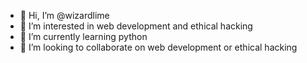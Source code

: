 - 👋 Hi, I’m @wizardlime
- 👀 I’m interested in web development and ethical hacking
- 🌱 I’m currently learning python
- 💞️ I’m looking to collaborate on web development or ethical hacking

<!---
wizardlime/wizardlime is a ✨ special ✨ repository because its `README.md` (this file) appears on your GitHub profile.
You can click the Preview link to take a look at your changes.
--->
